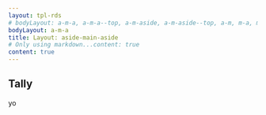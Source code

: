 ```yaml
---
layout: tpl-rds
# bodyLayout: a-m-a, a-m-a--top, a-m-aside, a-m-aside--top, a-m, m-a, m-a--top, m-aside--top
bodyLayout: a-m-a
title: Layout: aside-main-aside
# Only using markdown...content: true
content: true
---
```

## Tally

yo
